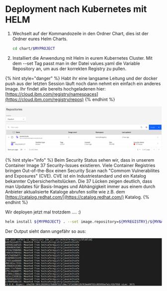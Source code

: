 # Deployment nach Kubernetes mit HELM



1. Wechselt auf der Kommandozeile in den Ordner Chart, dies ist der Ordner eures Helm Charts.

   ```bash
   cd chart/$MYPROJECT
   ```

2. Installiert die Anwendung mit Helm in eurem Kubernetes Cluster. Mit dem --set Tag passt man in der Datei values.yaml die Variable Repository an, um aus der korrekten Registry zu pullen.

{% hint style="danger" %}
Habt ihr eine langsame Leitung und der docker push aus der letzten Session läuft noch dann nehmt ein einfach ein anderes Image. Ihr findet alle bereits hochgeladenen hier: [https://cloud.ibm.com/registry/namespaces](https://cloud.ibm.com/registry/repos)
{% endhint %}

![](../../../.gitbook/assets/image%20%2893%29.png)

{% hint style="info" %}
Beim Security Status sehen wir, dass in unserem Container Image 37 Security-Issues existieren. Viele Container Registries bringen Out-of-the-Box einen Security Scan nach "Commom Vulnerabilites and Exposures" \(CVE\). CVE ist ein Industriestandard und ein Katalog bekannter Cybersicherheitslücken. Die 37 Lücken zeigen deutlich, dass man Updates für Basis-Images und Abhängigkeit immer aus einem durch Anbieter aktualisierte Kataloge abrufen sollte wie z.B. dem [https://catalog.redhat.com/](https://catalog.redhat.com/) Katalog.
{% endhint %}

Wir deployen jetzt mal trotzdem .... :\)

```bash
helm install ${MYPROJECT} . --set image.repository=${MYREGISTRY}/${MYNAMESPACE}/${MYPROJECT}
```

Der Output sieht dann ungefähr so aus:

![](../../../.gitbook/assets/image%20%28106%29.png)

